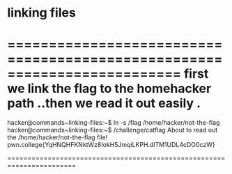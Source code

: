 # linking files
=========================================================================
first we link the flag to the homehacker path ..then we read it out easily .
=================================================================================

hacker@commands~linking-files:~$ ln -s /flag /home/hacker/not-the-flag
hacker@commands~linking-files:~$ /challenge/catflag
About to read out the /home/hacker/not-the-flag file!
pwn.college{YqHNQHFKNktWz8IokH5JmqiLKPH.dlTM1UDL4cDO0czW}

=======================================================================
